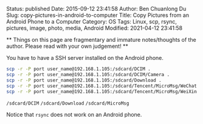 Status: published
Date: 2015-09-12 23:41:58
Author: Ben Chuanlong Du
Slug: copy-pictures-in-android-to-computer
Title: Copy Pictures from an Android Phone to a Computer
Category: OS
Tags: Linux, scp, rsync, pictures, image, photo, media, Android
Modified: 2021-04-12 23:41:58

**
Things on this page are
fragmentary and immature notes/thoughts of the author.
Please read with your own judgement!
**

You have to have a SSH server installed on the Android phone.
```bash
scp -r -P port user_name@192.168.1.105:/sdcard/DCIM . 
scp -r -P port user_name@192.168.1.105:/sdcard/DCIM/Camera .
scp -r -P port user_name@192.168.1.105:/sdcard/Download .
scp -r -P port user_name@192.168.1.105:/sdcard/Tencent/MicroMsg/WeChat .
scp -r -P port user_name@192.168.1.105:/sdcard/Tencent/MicroMsg/WeiXin .
```

`/sdcard/DCIM`
`/sdcard/Download`
`/sdcard/MicroMsg`

Notice that `rsync` does not work on an Android phone.